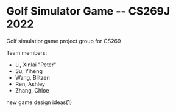 # Golf Simulator Game -- CS269J 2022
Golf simulatior game project group for CS269

Team members:

* Li, Xinlai "Peter"
* Su, Yiheng
* Wang, Blitzen
* Ren, Ashley
* Zhang, Chloe


new game design ideas(1)
